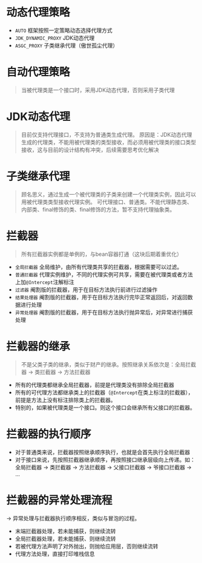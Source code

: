 # 动态代理策略
- `AUTO` 框架按照一定策略动态选择代理方式
- `JDK_DYNAMIC_PROXY` JDK动态代理
- `ASGC_PROXY` 子类继承代理（傲世孤尘代理）

# 自动代理策略
> 当被代理类是一个接口时，采用JDK动态代理，否则采用子类代理

# JDK动态代理
> 目前仅支持代理接口，不支持为普通类生成代理。
> 原因是：JDK动态代理生成的代理类，不能用被代理类的类型接收，而必须用被代理类的接口类型接收，这与目前的设计结构有冲突，后续需要思考优化解决

# 子类继承代理
> 顾名思义，通过生成一个被代理类的子类来创建一个代理类实例，因此可以用被代理类类型接收代理实例。
> 可代理接口、普通类。不能代理静态类、内部类、final修饰的类、final修饰的方法，暂不支持代理抽象类。

# 拦截器
> 所有拦截器实例都是单例的，与bean容器打通（这块后期着重优化）

- `全局拦截器` 全局维护，由所有代理类共享的拦截器，根据需要可以过滤。
- `普通拦截器` 代理实例维护，不同的代理实例可共享，需要在被代理类或者方法上加`@Intercept`注解标注
- `过滤器` 阉割版的拦截器，用于在目标方法执行前进行过滤操作
- `结果处理器` 阉割版的拦截器，用于在目标方法执行完毕正常返回后，对返回数据进行处理
- `异常处理器` 阉割版的拦截器，用于在目标方法执行抛异常后，对异常进行捕获处理

# 拦截器的继承
> 不是父类子类的继承，类似于财产的继承。按照继承关系依次是：全局拦截器 -> 类拦截器 -> 方法拦截器
- 所有的代理类都继承全局拦截器，前提是代理类没有排除全局拦截器
- 所有的可代理方法都继承类上的拦截器（`@Intercept`在类上标注的拦截器），前提是方法上没有标注排除类上的拦截器。
- 特别的，如果被代理类是一个接口。则这个接口会继承所有父接口的拦截器。

# 拦截器的执行顺序
- 对于普通类来说，拦截器按照继承顺序执行，也就是会首先执行全局拦截器
- 对于接口来说，先按照拦截器继承顺序，再按照接口继承层级向上传递。如：全局拦截器 -> 类拦截器 -> 方法拦截器 -> 父接口拦截器 -> 爷接口拦截器 -> ...

# 拦截器的异常处理流程
-> 异常处理与拦截器执行顺序相反，类似与冒泡的过程。
- 末端拦截器处理，若未能捕获，则继续流转
- 全局拦截器处理，若未能捕获、则继续流转
- 若被代理方法声明了对外抛出，则抛给应用层，否则继续流转
- 代理方法处理，直接打印堆栈信息
